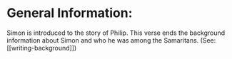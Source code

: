 # General Information:

Simon is introduced to the story of Philip. This verse ends the background information about Simon and who he was among the Samaritans. (See: [[writing-background]])